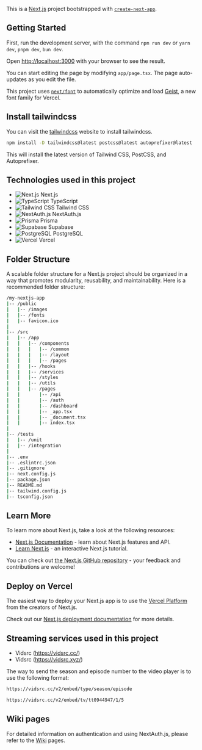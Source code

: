 This is a [Next.js](https://nextjs.org) project bootstrapped with [`create-next-app`](https://nextjs.org/docs/app/api-reference/cli/create-next-app).

## Getting Started

First, run the development server, with the command `npm run dev` or `yarn dev`, `pnpm dev`, `bun dev`.

Open [http://localhost:3000](http://localhost:3000) with your browser to see the result.

You can start editing the page by modifying `app/page.tsx`. The page auto-updates as you edit the file.

This project uses [`next/font`](https://nextjs.org/docs/app/building-your-application/optimizing/fonts) to automatically optimize and load [Geist](https://vercel.com/font), a new font family for Vercel.

## Install tailwindcss

You can visit the [tailwindcss](https://tailwindcss.com/docs/guides/nextjs) website to install tailwindcss.

```bash
npm install -D tailwindcss@latest postcss@latest autoprefixer@latest
```

This will install the latest version of Tailwind CSS, PostCSS, and Autoprefixer.


## Technologies used in this project

- ![Next.js](https://img.shields.io/badge/Next.js-000000?style=for-the-badge&logo=nextdotjs&logoColor=white) Next.js
- ![TypeScript](https://img.shields.io/badge/TypeScript-007ACC?style=for-the-badge&logo=typescript&logoColor=white) TypeScript
- ![Tailwind CSS](https://img.shields.io/badge/Tailwind_CSS-38B2AC?style=for-the-badge&logo=tailwind-css&logoColor=white) Tailwind CSS
- ![NextAuth.js](https://img.shields.io/badge/NextAuth.js-000000?style=for-the-badge&logo=nextdotjs&logoColor=white) NextAuth.js
- ![Prisma](https://img.shields.io/badge/Prisma-2D3748?style=for-the-badge&logo=prisma&logoColor=white) Prisma
- ![Supabase](https://img.shields.io/badge/Supabase-3ECF8E?style=for-the-badge&logo=supabase&logoColor=white) Supabase
- ![PostgreSQL](https://img.shields.io/badge/PostgreSQL-336791?style=for-the-badge&logo=postgresql&logoColor=white) PostgreSQL
- ![Vercel](https://img.shields.io/badge/Vercel-000000?style=for-the-badge&logo=vercel&logoColor=white) Vercel


## Folder Structure

A scalable folder structure for a Next.js project should be organized in a way that promotes modularity, reusability, and maintainability. Here is a recommended folder structure:

```bash
/my-nextjs-app
|-- /public
|   |-- /images
|   |-- /fonts
|   |-- favicon.ico
|
|-- /src
|   |-- /app
|   |   |-- /components
|   |   |   |-- /common
|   |   |   |-- /layout
|   |   |   |-- /pages
|   |   |-- /hooks
|   |   |-- /services
|   |   |-- /styles
|   |   |-- /utils
|   |   |-- /pages
|   |       |-- /api
|   |       |-- /auth
|   |       |-- /dashboard
|   |       |-- _app.tsx
|   |       |-- _document.tsx
|   |       |-- index.tsx
|
|-- /tests
|   |-- /unit
|   |-- /integration
|
|-- .env
|-- .eslintrc.json
|-- .gitignore
|-- next.config.js
|-- package.json
|-- README.md
|-- tailwind.config.js
|-- tsconfig.json
```


## Learn More

To learn more about Next.js, take a look at the following resources:

- [Next.js Documentation](https://nextjs.org/docs) - learn about Next.js features and API.
- [Learn Next.js](https://nextjs.org/learn) - an interactive Next.js tutorial.

You can check out [the Next.js GitHub repository](https://github.com/vercel/next.js) - your feedback and contributions are welcome!

## Deploy on Vercel

The easiest way to deploy your Next.js app is to use the [Vercel Platform](https://vercel.com/new?utm_medium=default-template&filter=next.js&utm_source=create-next-app&utm_campaign=create-next-app-readme) from the creators of Next.js.

Check out our [Next.js deployment documentation](https://nextjs.org/docs/app/building-your-application/deploying) for more details.


## Streaming services used in this project

- Vidsrc (https://vidsrc.cc/)
- Vidsrc (https://vidsrc.xyz/)

The way to send the season and episode number to the video player is to use the following format:

```bash
https://vidsrc.cc/v2/embed/type/season/episode

https://vidsrc.cc/v2/embed/tv/tt0944947/1/5
```


## Wiki pages

For detailed information on authentication and using NextAuth.js, please refer to the [Wiki](https://github.com/AndresDiagoM/movie-nextjs-app/wiki) pages.



<!-- 
    VSCODE PROBLEM WITH TYPESCRIPT AND JAVASCRIPT, go to settings and search typescript.disableAutomaticTypeAcquisition and check

 -->


